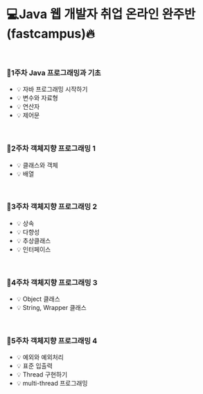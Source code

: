 # 💻Java 웹 개발자 취업 온라인 완주반(fastcampus)🔥


</br>

### 📌1주차 Java 프로그래밍과 기초

- 💡 자바 프로그래밍 시작하기
- 💡 변수와 자료형
- 💡 연산자
- 💡 제어문

</br>

### 📌2주차 객체지향 프로그래밍 1

- 💡 클래스와 객체
- 💡 배열

</br>

### 📌3주차 객체지향 프로그래밍 2

- 💡 상속
- 💡 다향성
- 💡 추상클래스
- 💡 인터페이스

</br>

### 📌4주차 객체지향 프로그래밍 3

- 💡 Object 클래스
- 💡 String, Wrapper 클래스

</br>

### 📌5주차 객체지향 프로그래밍 4

- 💡 예외와 예외처리
- 💡 표준 입출력
- 💡 Thread 구현하기
- 💡 multi-thread 프로그래밍
